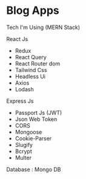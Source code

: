 # Blog Apps

Tech I'm Using (MERN Stack)

React Js
- Redux
- React Query 
- React Router dom
- Tailwind Css
- Headless Ui
- Axios
- Lodash

Express Js
- Passport Js (JWT)
- Json Web Token
- CORS
- Mongoose
- Cookie-Parser
- Slugify
- Bcrypt
- Multer

Database : Mongo DB

